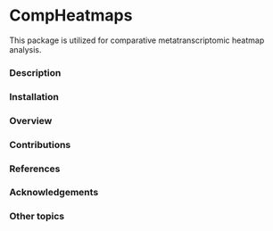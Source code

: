 # CompHeatmaps
This package is utilized for comparative metatranscriptomic heatmap analysis.


### Description


### Installation


### Overview


### Contributions


### References


### Acknowledgements


### Other topics
